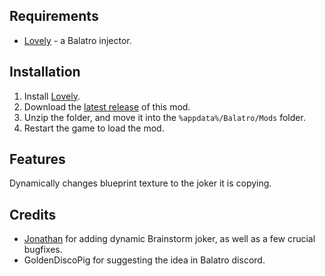 ## Requirements
- [Lovely](https://github.com/ethangreen-dev/lovely-injector) - a Balatro injector.

## Installation
1. Install [Lovely](https://github.com/ethangreen-dev/lovely-injector?tab=readme-ov-file#manual-installation).
2. Download the [latest release](https://github.com/stupxd/Blueprint/releases/) of this mod.
3. Unzip the folder, and move it into the `%appdata%/Balatro/Mods` folder.
4. Restart the game to load the mod.

## Features
Dynamically changes blueprint texture to the joker it is copying.


## Credits
- [Jonathan](https://github.com/jonathandw743) for adding dynamic Brainstorm joker, as well as a few crucial bugfixes.
- GoldenDiscoPig for suggesting the idea in Balatro discord.